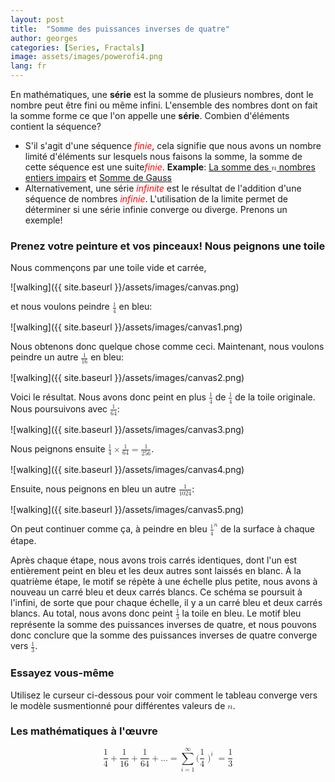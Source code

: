 ```yaml
---
layout: post
title:  "Somme des puissances inverses de quatre"
author: georges
categories: [Series, Fractals]
image: assets/images/powerofi4.png
lang: fr
---
```

En mathématiques, une **série** est la somme de plusieurs nombres, dont le nombre peut être fini ou même infini. L'ensemble des nombres dont on fait la somme forme ce que l'on appelle une **série**.
Combien d'éléments contient la séquence?
- S'il s'agit d'une séquence <span style="color : red ;">*finie*</span>, cela signifie que nous avons un nombre limité d'éléments sur lesquels nous faisons la somme, la somme de cette séquence est une suite<span style="color: red;">*finie*</span>.  **Example**: [La somme des <math display="inline"><mi>n</mi></math> nombres entiers impairs](https://visualproofs.github.io/series/algebra/2023/08/15/fr_n-odd-numbers/) et [Somme de Gauss](https://visualproofs.github.io/series/2023/08/15/fr_gauss/)
- Alternativement, une série <span style="color: red;">*infinite*</span> est le résultat de l'addition d'une séquence de nombres <span style="color: red;">*infinie*</span>. L'utilisation de la limite permet de déterminer si une série infinie
converge ou diverge. Prenons un exemple!

### Prenez votre peinture et vos pinceaux! Nous peignons une toile
Nous commençons par une toile vide et carrée,

![walking]({{ site.baseurl }}/assets/images/canvas.png)

et nous voulons peindre <math display="inline"><mfrac><mn>1</mn><mn>4</mn></mfrac></math> en bleu:

![walking]({{ site.baseurl }}/assets/images/canvas1.png)

Nous obtenons donc quelque chose comme ceci. Maintenant, nous voulons peindre un autre <math display="inline"><mfrac><mn>1</mn><mn>16</mn></mfrac></math> en bleu:

![walking]({{ site.baseurl }}/assets/images/canvas2.png)

Voici le résultat. Nous avons donc peint en plus <math display="inline"><mfrac><mn>1</mn><mn>4</mn></mfrac></math> de <math display="inline"><mfrac><mn>1</mn><mn>4</mn></mfrac></math> de la toile originale. Nous poursuivons avec <math display="inline"><mfrac><mn>1</mn><mn>64</mn></mfrac></math>:

![walking]({{ site.baseurl }}/assets/images/canvas3.png)

Nous peignons ensuite <math display="inline"><mfrac><mn>1</mn><mn>4</mn></mfrac><mo>&times;</mo><mfrac><mn>1</mn><mn>64</mn></mfrac><mo>=</mo><mfrac><mn>1</mn><mn>256</mn></mfrac></math>.

![walking]({{ site.baseurl }}/assets/images/canvas4.png)

Ensuite, nous peignons en bleu un autre <math display="inline"><mfrac><mn>1</mn><mn>1024</mn></mfrac></math>:

![walking]({{ site.baseurl }}/assets/images/canvas5.png)

On peut continuer comme ça, à peindre en bleu <math display="inline"><msup><mrow><mfrac><mn>1</mn><mn>4</mn></mfrac></mrow><mi>n</mi></msup></math> de la surface à chaque étape.

Après chaque étape, nous avons trois carrés identiques, dont l'un est entièrement peint en bleu et les deux autres sont laissés en blanc. À la quatrième étape, le motif se répète à une échelle plus petite, nous avons à nouveau un carré bleu et deux carrés blancs. Ce schéma se poursuit à l'infini, de sorte que pour chaque échelle, il y a un carré bleu et deux carrés blancs. Au total, nous avons donc peint <math display="inline"><mfrac><mn>1</mn><mn>3</mn></mfrac></math> la toile en bleu.
Le motif bleu représente la somme des puissances inverses de quatre, et nous pouvons donc conclure que la somme des puissances inverses de quatre converge vers <math display="inline"><mfrac><mn>1</mn><mn>3</mn></mfrac></math>.


### Essayez vous-même
Utilisez le curseur ci-dessous pour voir comment le tableau converge vers le modèle susmentionné pour différentes valeurs de <math display="inline"><mi>n</mi></math>.

<div id="observablehq-6c0f974d">
  <div class="observablehq-viewof-levels"></div>
  <div class="observablehq-dom"></div>
</div>
<script type="module">
  import {Runtime, Inspector} from "https://cdn.jsdelivr.net/npm/@observablehq/runtime@4/dist/runtime.js";
  import define from "https://api.observablehq.com/@864af2bf64442aa6/inverse-power-of-4.js?v=3";
  (new Runtime).module(define, name => {
    if (name === "viewof levels") return Inspector.into("#observablehq-6c0f974d .observablehq-viewof-levels")();
    if (name === "dom") return Inspector.into("#observablehq-6c0f974d .observablehq-dom")();
  });
</script>

### Les mathématiques à l'œuvre
<math display="block">
  <mrow>
    <mfrac>
      <mn>1</mn>
      <mn>4</mn>
    </mfrac>
    <mo>+</mo>
    <mfrac>
      <mn>1</mn>
      <mn>16</mn>
    </mfrac>
    <mo>+</mo>
    <mfrac>
      <mn>1</mn>
      <mn>64</mn>
    </mfrac>
    <mo>+</mo>
    <mi>.</mi>
    <mi>.</mi>
    <mi>.</mi>
    <mo>=</mo>
    <mrow>
      <munderover>
        <mo movablelimits="false">∑</mo>
        <mrow>
          <mi>i</mi>
          <mo>=</mo>
          <mn>1</mn>
        </mrow>
        <mi>∞</mi>
      </munderover>
    </mrow>
    <mrow>
    <mo stretchy="false" form="prefix">(</mo>
    <mfrac>
      <mn>1</mn>
      <mn>4</mn>
    </mfrac>
    <msup>
    <mo stretchy="false" form="prefix">)</mo>  
    <mi>i</mi>
    </msup>
    </mrow>
    <mo>=</mo>
    <mfrac>
      <mn>1</mn>
      <mn>3</mn>
    </mfrac>
  </mrow>
</math>